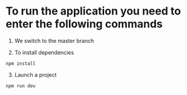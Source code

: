 # To run the application you need to enter the following commands

1. We switch to the master branch

2. To install dependencies

`npm install`

3. Launch a project

`npm run dev`
